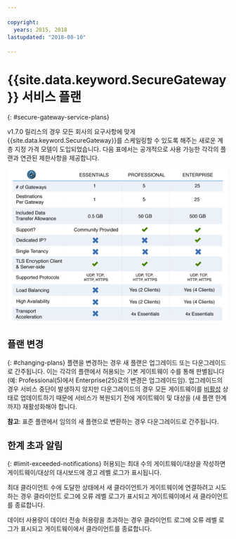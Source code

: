 ```yaml
---

copyright:
  years: 2015, 2018
lastupdated: "2018-08-10"

---
```


# {{site.data.keyword.SecureGateway}} 서비스 플랜
{: #secure-gateway-service-plans}

v1.7.0 릴리스의 경우 모든 회사의 요구사항에 맞게 {{site.data.keyword.SecureGateway}}를 스케일링할 수 있도록 해주는 새로운 계층 지정 가격 모델이 도입되었습니다.  다음 표에서는 공개적으로 사용 가능한 각각의 플랜과 연관된 제한사항을 제공합니다.

![계층 지정 플랜 모델](./images/planDetails.png?raw=true "계층 지정 플랜 모델")

## 플랜 변경
{: #changing-plans}
플랜을 변경하는 경우 새 플랜은 업그레이드 또는 다운그레이드로 간주됩니다.  이는 각각의 플랜에서 허용되는 기본 게이트웨이 수를 통해 판별됩니다(예: Professional(5)에서 Enterprise(25)로의 변경은 업그레이드임).  업그레이드의 경우 서비스 중단이 발생하지 않지만 다운그레이드의 경우 모든 게이트웨이를 [비활성](/docs/services/SecureGateway/securegateway_faq.html#faq-states) 상태로 업데이트하기 때문에 서비스가 복원되기 전에 게이트웨이 및 대상을 (새 플랜 한계까지) 재활성화해야 합니다.

<b>참고</b>: 표준 플랜에서 임의의 새 플랜으로 변환하는 경우 다운그레이드로 간주됩니다.


## 한계 초과 알림
{: #limit-exceeded-notifications}
허용되는 최대 수의 게이트웨이/대상을 작성하면 게이트웨이/대상의 대시보드에 경고 레벨 로그가 표시됩니다.

최대 클라이언트 수에 도달한 상태에서 새 클라이언트가 게이트웨이에 연결하려고 시도하는 경우 클라이언트 로그에 오류 레벨 로그가 표시되고 게이트웨이에서 새 클라이언트를 종료합니다.

데이터 사용량이 데이터 전송 허용량을 초과하는 경우 클라이언트 로그에 오류 레벨 로그가 표시되고 게이트웨이에서 클라이언트를 종료합니다.
